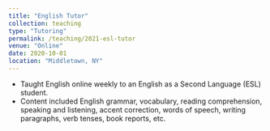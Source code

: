 ```yaml
---
title: "English Tutor"
collection: teaching
type: "Tutoring"
permalink: /teaching/2021-esl-tutor
venue: "Online"
date: 2020-10-01
location: "Middletown, NY"
---
```


- Taught English online weekly to an English as a Second Language (ESL) student. 
- Content included English grammar, vocabulary, reading comprehension, speaking and listening, accent correction, words of speech, writing paragraphs, verb tenses, book reports, etc.